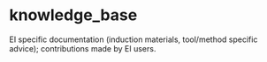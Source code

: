 # knowledge_base
EI specific documentation (induction materials, tool/method specific advice); contributions made by EI users.
